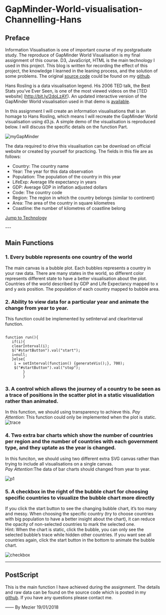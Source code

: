 # GapMinder-World-visualisation-Channelling-Hans
## Preface 

Information Visualisation is one of important course of my postgraduate study. The reproduce of GapMinder World Visualisation is my final assignment of this course. D3, JavaScript, HTML is the main technology I used in this project. This blog is written for recording the effect of this project, the knowledge I learned in the leaning process, and the solution of some problems. The original [source code]() could be found on my [github]().

Hans Rosling is a data visualisation legend. His 2006 TED talk, the Best Stats you’ve Ever Seen, is one of the most viewed videos on the [TED website]  (http://bit.ly/2doLzAY). An updated interactive version of the GapMinder World 
visualisation used in that demo is [available](www.gapminder.org/tools). 


In this assignment I will create an information visualisations that is an homage to Hans Rosling, which means I will recreate the GapMinder World visualisation using d3.js. A simple demo of the visualisation is reproduced below. I will discuss the specific details on the function Part.

![myGapMinder](http://i64.tinypic.com/sqi7ex.jpg)

The data required to drive this visualisation can be download on official website or created by yourself for practicing. The fields in this file are as follows:

* Country: The country name
* Year: The year for this data observation
* Population: The population of the country in this year
* LifeExp: Average life expectancy in years
* GDP: Average GDP in inflation adjusted dollars
* Code: The country code
* Region: The region in which the country belongs (similar to continent)
* Area: The area of the country in square kilometres
* Coastline: the number of kilometres of coastline belong 

[Jump to Technology ](#build) 



<p id = "build"></p>
---

## Main Functions 


### 1. Every bubble represents one country of the world

The main canvas is a bubble plot. Each bubbles represents a country in your raw data. There are many states in the world, so different color represents different state to have a better visualisation about the plot. Countries of the world described by GDP and Life Expectancy mapped to x and y axis position. The population of each country mapped to bubble area. 


### 2. Ability to view data for a particular year and animate the change from year to year.

This function could be implemented by setInterval and clearInterval function.

<pre><code>
function run(){
   if(i){
   clearInterval(i);
   $("#startButton").val("start");
   i=null;
   }else{				
    i = setInterval(function() {generateVis();}, 700);
    $("#startButton").val("stop");
        }
		}
</pre></code>

### 3. A control which allows the journey of a country to be seen as a trace of positions in the scatter plot in a static visualidation rather than animated.

In this function, we should using transparency to achieve this.
_Pay Attention_: This function could only be implemented when the plot is static.
![trace](http://i66.tinypic.com/11kyt6o.jpg)

### 4. Two extra bar charts which show the number of countries per region and the number of countries with each government type, and they uptate as the year is changed.
In this funciton, we should using two different extra SVG canvas rather than trying to include all visualisations on a single canvas.</br>
_Pay Attention_:The data of bar charts should changed from year to year.

![p1](http://i66.tinypic.com/14kxzyc.jpg)

### 5. A checkbox in the right of the bubble chart for choosing specific countries to visualize the bubble chart more directly

If you click the start button to see the changing bubble chart, it’s too many and messy. When choosing the specific country (try to choose countries with big population to have a better insight about the chart), it can reduce the opacity of non-selected countries to mark the selected one. </br>
Hint: When the chart is static, click the bubble, you can only see the selected bubble’s trace while hidden other countries. If you want see all countries again, click the start button in the bottom to animate the bubble chart. 

![checkbox](http://i67.tinypic.com/4ik20m.jpg)

---


## PostScript

This is the main function I have achieved during the assignment. The details and raw data can be found on the source code which is posted in my [github](). If you have any questions please contact me. 


—— By Mezier 19/01/2018


